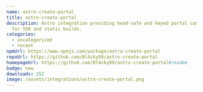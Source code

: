 ```yaml
---
name: astro-create-portal
title: astro-create-portal
description: Astro integration providing head-safe and keyed portal components
  for SSR and static builds.
categories:
  - uncategorized
  - recent
npmUrl: https://www.npmjs.com/package/astro-create-portal
repoUrl: https://github.com/Bl4cky99/astro-create-portal
homepageUrl: https://github.com/Bl4cky99/astro-create-portal#readme
badge: new
downloads: 252
image: /assets/integrations/astro-create-portal.png
---
```

